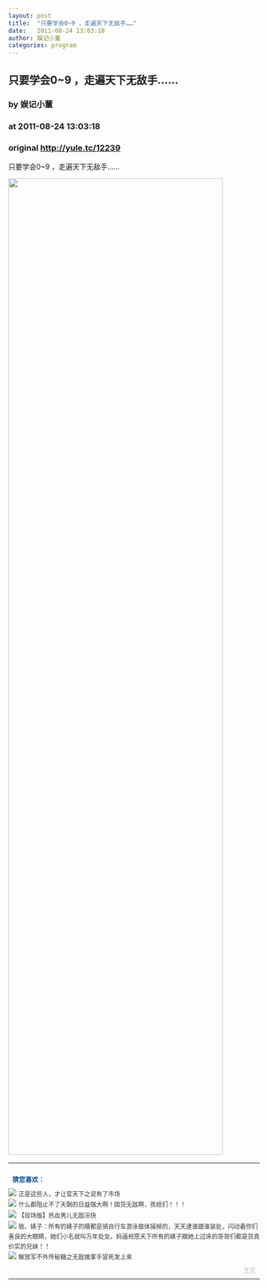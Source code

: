```yaml
---
layout: post
title:  "只要学会0~9 ，走遍天下无敌手……"
date:   2011-08-24 13:03:18
author: 娱记小董
categories: program
---
```


## 只要学会0~9 ，走遍天下无敌手……
### by 娱记小董
### at 2011-08-24 13:03:18
### original <http://yule.tc/12239>

<p>只要学会0~9 ，走遍天下无敌手……</p><p><img title="http://ww3.sinaimg.cn/bmiddle/43a39d58gw1dkdjw16bm9j.jpg" src="http://ww3.sinaimg.cn/bmiddle/43a39d58gw1dkdjw16bm9j.jpg" alt="" width="430" height="1953"></p><table cellspacing="0" cellpadding="2" border="0" width="100%" style="clear:both"><tr><td><b><font size="-1" color="#0F5194" style="display:block!important;padding:20px 0 5px!important">猜您喜欢：</font></b></td></tr><tr><td style="margin:0!important;padding:0!important;line-height:20px!important"> <img border="0" src="http://static.wumii.com/images/widget/widget_solidPoint.gif"> <a style="text-decoration:none!important" href="http://app.wumii.com/ext/redirect.htm?url=http%3A%2F%2Fyule.tc%2F10222&amp;from=http%3A%2F%2Fyule.tc%2F12239"> <font size="-1" color="#333333" style="line-height:1.65em;font-size:12px!important">正是这些人，才让官天下之说有了市场</font> </a></td></tr><tr><td style="margin:0!important;padding:0!important;line-height:20px!important"> <img border="0" src="http://static.wumii.com/images/widget/widget_solidPoint.gif"> <a style="text-decoration:none!important" href="http://app.wumii.com/ext/redirect.htm?url=http%3A%2F%2Fyule.tc%2F12198&amp;from=http%3A%2F%2Fyule.tc%2F12239"> <font size="-1" color="#333333" style="line-height:1.65em;font-size:12px!important">什么都阻止不了天朝的日益强大啊！国货无敌啊，孩纸们！！！</font> </a></td></tr><tr><td style="margin:0!important;padding:0!important;line-height:20px!important"> <img border="0" src="http://static.wumii.com/images/widget/widget_solidPoint.gif"> <a style="text-decoration:none!important" href="http://app.wumii.com/ext/redirect.htm?url=http%3A%2F%2Fyule.tc%2F4840&amp;from=http%3A%2F%2Fyule.tc%2F12239"> <font size="-1" color="#333333" style="line-height:1.65em;font-size:12px!important">【现场版】热血男儿无敌凉快</font> </a></td></tr><tr><td style="margin:0!important;padding:0!important;line-height:20px!important"> <img border="0" src="http://static.wumii.com/images/widget/widget_solidPoint.gif"> <a style="text-decoration:none!important" href="http://app.wumii.com/ext/redirect.htm?url=http%3A%2F%2Fyule.tc%2F11970&amp;from=http%3A%2F%2Fyule.tc%2F12239"> <font size="-1" color="#333333" style="line-height:1.65em;font-size:12px!important">致、婊子：所有的婊子的膜都是骑自行车游泳做体操掉的，天天逮谁跟谁装处，闪动着你们善良的大眼睛，她们小名就叫万年处女。妈逼祝愿天下所有的婊子跟她上过床的哥哥们都是货真价实的兄妹！！</font> </a></td></tr><tr><td style="margin:0!important;padding:0!important;line-height:20px!important"> <img border="0" src="http://static.wumii.com/images/widget/widget_solidPoint.gif"> <a style="text-decoration:none!important" href="http://app.wumii.com/ext/redirect.htm?url=http%3A%2F%2Fyule.tc%2F5523&amp;from=http%3A%2F%2Fyule.tc%2F12239"> <font size="-1" color="#333333" style="line-height:1.65em;font-size:12px!important">解放军不外传秘籍之无敌擒拿手冒死发上来</font> </a></td></tr><tr><td align="right"> <a style="text-decoration:none!important" href="http://www.wumii.com/widget/relatedItems.htm" title="无觅相关文章插件"> <font size="-1" color="#bbbbbb" style="display:block!important;font-family:arial!important;padding:5px 0!important;font-size:12px!important;color:#bbb!important">无觅</font> </a></td></tr></table>
